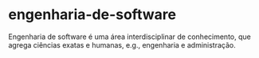 # engenharia-de-software
Engenharia de software é uma área interdisciplinar de conhecimento, que agrega ciências exatas e humanas, e.g., engenharia e administração.

